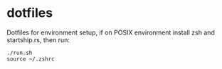 # dotfiles

Dotfiles for environment setup, if on POSIX environment install zsh and startship.rs, then run:

```
./run.sh
source ~/.zshrc
```
